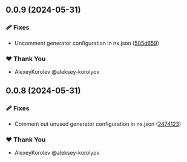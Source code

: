 ## 0.0.9 (2024-05-31)


### 🩹 Fixes

- Uncomment generator configuration in nx.json ([505d659](https://github.com/jilarganti/arvis/commit/505d659))

### ❤️  Thank You

- AlexeyKorolev @aleksey-korolyov

## 0.0.8 (2024-05-31)


### 🩹 Fixes

- Comment out unused generator configuration in nx.json ([2474123](https://github.com/jilarganti/arvis/commit/2474123))

### ❤️  Thank You

- AlexeyKorolev @aleksey-korolyov